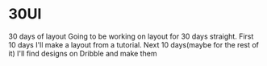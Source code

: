 # 30UI
30 days of layout
Going to be working on layout for 30 days straight.
First 10 days I'll make a layout from a tutorial.
Next 10 days(maybe for the rest of it) I'll find designs on Dribble and make them
